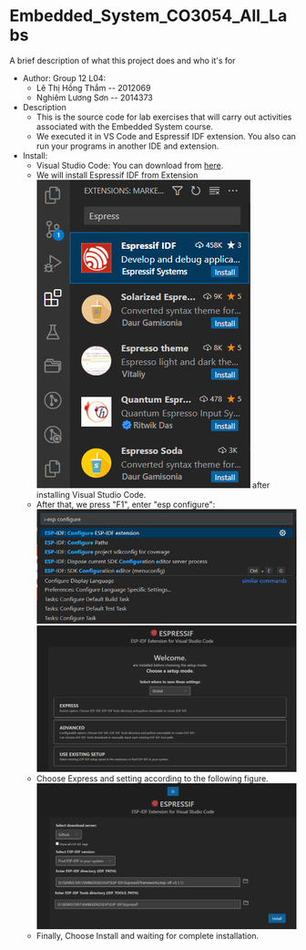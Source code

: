 
# Embedded_System_CO3054_All_Labs

A brief description of what this project does and who it's for
* Author: Group 12 L04:
    - Lê Thị Hồng Thắm -- 2012069
    - Nghiêm Lương Sơn -- 2014373
* Description 
    * This is the source code for lab exercises that will carry out activities associated with the Embedded System course.
    * We executed it in VS Code and Espressif IDF extension. You also can run your programs in another IDE and extension.
* Install:
    * Visual Studio Code: You can download from [here](https://code.visualstudio.com/download).
    * We will install Espressif IDF from Extension ![ESP32-IDF](https://github.com/nghiemluongson/embedded_System_All_Labs/blob/091965c3e0d4f00d890ad072202ab2ff47b9ad20/Images/Lab%201/1.jpg) after installing Visual Studio Code.
    * After that, we press "F1", enter "esp configure":
    ![ESP32-IDF](https://github.com/nghiemluongson/embedded_System_All_Labs/blob/091965c3e0d4f00d890ad072202ab2ff47b9ad20/Images/Lab%201/2.jpg)
    ![ESP32-IDF](https://github.com/nghiemluongson/embedded_System_All_Labs/blob/091965c3e0d4f00d890ad072202ab2ff47b9ad20/Images/Lab%201/3.jpg)
    * Choose Express and setting according to the following figure.
    ![ESP32-IDF](https://github.com/nghiemluongson/embedded_System_All_Labs/blob/091965c3e0d4f00d890ad072202ab2ff47b9ad20/Images/Lab%201/4.jpg)
    * Finally, Choose Install and waiting for complete installation.




